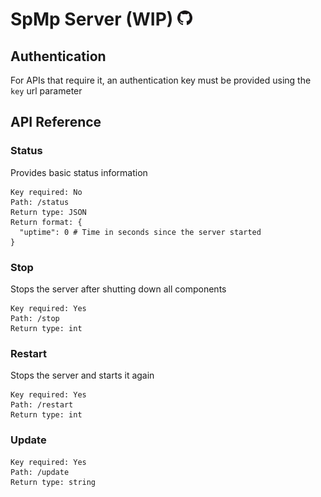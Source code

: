 # SpMp Server (WIP) <a href="https://github.com/spectreseven1138/spmp"><spacer type="block" width="500" /><img src="images/GitHub-Mark-64px.png" width="24" height="24"></a>

## Authentication

For APIs that require it, an authentication key must be provided using the `key` url parameter

## API Reference

### Status
Provides basic status information
```
Key required: No
Path: /status
Return type: JSON
Return format: {
  "uptime": 0 # Time in seconds since the server started
}
```

### Stop
Stops the server after shutting down all components
```
Key required: Yes
Path: /stop
Return type: int
```

### Restart
Stops the server and starts it again
```
Key required: Yes
Path: /restart
Return type: int
```

### Update 
```
Key required: Yes
Path: /update
Return type: string
```
